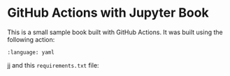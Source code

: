 GitHub Actions with Jupyter Book
================================

This is a small sample book built with GitHub Actions. It was built using the
following action:

```{literalinclude} .github/workflows/book.yml
:language: yaml
```

jj and this `requirements.txt` file:

```{literalinclude} requirements.txt
```

